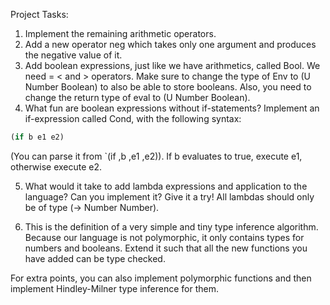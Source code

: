 Project Tasks:

1. Implement the remaining arithmetic operators.
2. Add a new operator neg which takes only one argument and produces
the negative value of it.
3. Add boolean expressions, just like we have arithmetics, called
Bool. We need = < and > operators. Make sure to change the type of Env to (U Number Boolean) to also be able to store booleans. Also, you need to change the return type of eval to (U Number Boolean).
4. What fun are boolean expressions without if-statements? Implement an if-expression called Cond, with the following syntax:
```lisp
(if b e1 e2)
```
(You can parse it from \`(if ,b ,e1 ,e2)). If b evaluates to true, execute e1, otherwise execute e2.

5. What would it take to add lambda expressions and application to
the language? Can you implement it? Give it a try! All lambdas
should only be of type (-> Number Number).
6) This is the definition of a very simple and tiny type inference
algorithm. Because our language is not polymorphic, it only
contains types for numbers and booleans. Extend it such that all
the new functions you have added can be type checked.

For extra points, you can also implement polymorphic functions and
then implement Hindley-Milner type inference for them.
